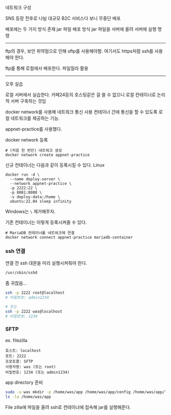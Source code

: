 네트워크 구성

SNS 등장 전후로 나뉨
대규모 B2C 서비스다 보니 무중단 배포

배포에는 두 가지 방식 존재
jar 파일 배포 방식
jar 파일을 서버에 올려 서버에 실행 명령

---

ftp의 경우, 보안 취약점으로 인해 sftp를 사용해야함.
여기서도 https처럼 ssh를 사용해야 한다.

ftp를 통해 로컬에서 배포한다.
파일질라 활용


---

오후 실습

로컬 서버에서 실습한다.
카페24등의 호스팅같은 걸 쓸 수 없으니 로컬 컨테이너로 논리적 서버 구축하는 것임

docker network를 사용해 네트워크 통신 사용
컨테이너 간에 통신을 할 수 있도록 로컬 네트워크를 제공하는 기능.

appnet-practice를 사용했다.

docker network 등록
```
# (처음 한 번만) 네트워크 생성
docker network create appnet-practice
```

신규 컨테이너는 다음과 같이 등록시킬 수 있다.
Linux
```
docker run -d \
  --name deploy-server \
  --network appnet-practice \
  -p 2222:22 \
  -p 8081:8080 \
  -v deploy-data:/home \
  ubuntu:22.04 sleep infinity
```
Windows는 `\` 제거해주자.

기존 컨테이너는 이렇게 등록시켜줄 수 있다.
```
# MariaDB 컨테이너를 네트워크에 연결
docker network connect appnet-practice mariadb-container
```

### ssh 연결

연결 전 ssh 대몬을 미리 실행시켜줘야 한다.
```bash
/usr/sbin/sshd
```
좀 귀찮음...


```bash
ssh -p 2222 root@localhost
# 비밀번호: admin1234

# 또는
ssh -p 2222 was@localhost
# 비밀번호: 1234
```

### SFTP
ex. filezilla
```
호스트: localhost
포트: 2222
프로토콜: SFTP
사용자명: was (또는 root)
비밀번호: 1234 (또는 admin1234)
```

app directory 준비
```bash
sudo -u was mkdir -p /home/was/app /home/was/app/config /home/was/app/logs /home/was/app/backup
ls -la /home/was/app
```


File zilla에 파일을 올려 ssh로 컨테이너에 접속해 jar를 실행해준다.


